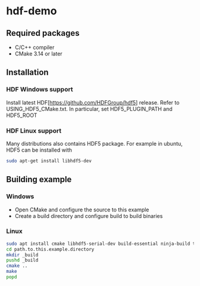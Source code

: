 # hdf-demo
## Required packages
 - C/C++ compiler
 - CMake 3.14 or later

## Installation

### HDF Windows support
Install latest HDF[https://github.com/HDFGroup/hdf5] release. 
Refer to USING_HDF5_CMake.txt. In particular, set HDF5_PLUGIN_PATH and HDF5_ROOT

### HDF Linux support
Many distributions also contains HDF5 package. For example in ubuntu, HDF5 can be installed with
```bash
sudo apt-get install libhdf5-dev
```

## Building example
### Windows
 - Open CMake and configure the source  to this example
 - Create a build directory and configure  build to build binaries
### Linux
```bash
sudo apt install cmake libhdf5-serial-dev build-essential ninja-build tar curl zip unzip
cd path.to.this.example.directory
mkdir _build
pushd _build
cmake ..
make
popd
```
